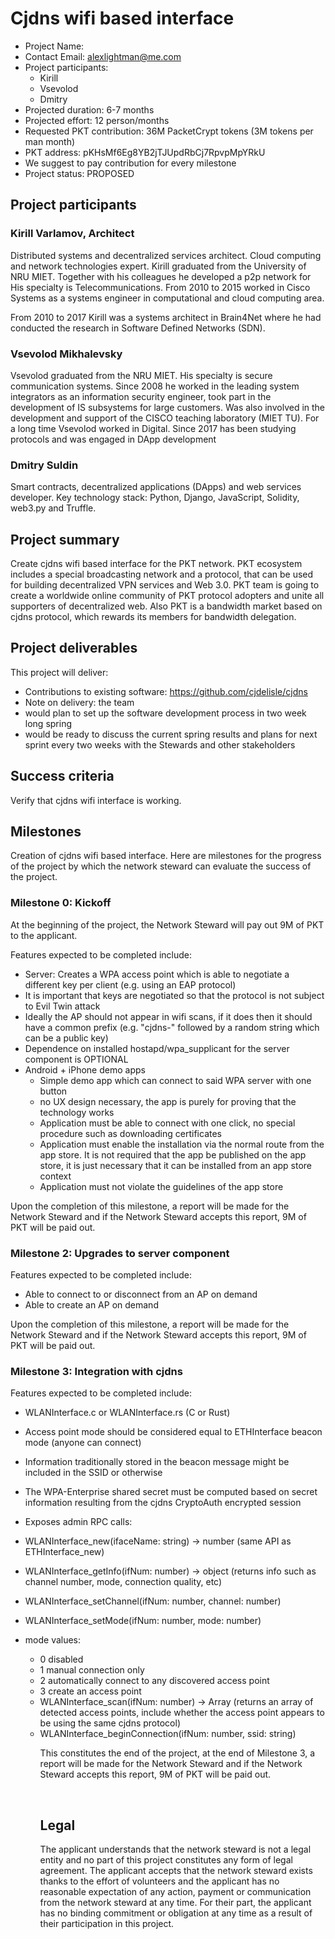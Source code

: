 
# Cjdns wifi based interface #

* Project Name: 
* Contact Email: alexlightman@me.com
* Project participants:
  * Kirill
  * Vsevolod
  * Dmitry
* Projected duration: 6-7 months
* Projected effort: 12 person/months
* Requested PKT contribution: 36M PacketCrypt tokens (3M tokens per man month)
* PKT address: pKHsMf6Eg8YB2jTJUpdRbCj7RpvpMpYRkU
* We suggest to pay contribution for every milestone
* Project status: PROPOSED

## Project participants ##

### Kirill Varlamov, Architect ###
Distributed systems and decentralized services аrchitect. Cloud computing and network technologies expert. Kirill graduated from the University of NRU MIET. Together with his colleagues he developed a p2p network for 
His specialty is Telecommunications. From 2010 to 2015 worked in Cisco Systems as a systems engineer in computational and cloud computing area. 
 
From 2010 to 2017 Kirill was a systems architect in Brain4Net where he had conducted the research in Software Defined Networks (SDN).
 
 ### Vsevolod Mikhalevsky ### 
Vsevolod graduated from the NRU MIET. His specialty is secure communication systems. Since 2008 he worked in the leading system integrators as an information security engineer, took part in the development of IS subsystems for large customers. Was also involved in the development and support of the CISCO teaching laboratory (MIET TU). For a long time Vsevolod worked in Digital. Since 2017  has been studying protocols and was engaged in DApp development
 
 ### Dmitry Suldin ### 
Smart contracts, decentralized applications (DApps) and web services developer. Key technology stack: Python, Django, JavaScript, Solidity, web3.py and Truffle.

 ## Project summary  ##

Create cjdns wifi based interface for the PKT network. PKT ecosystem includes a special broadcasting network and a protocol, that can be used for building decentralized VPN services and Web 3.0. PKT team is going to create a worldwide online community of PKT protocol adopters and unite all supporters of decentralized web. Also PKT is a bandwidth market based on cjdns protocol, which rewards its members for bandwidth delegation. 

 ## Project deliverables  ##
This project will deliver:
* Contributions to existing software: https://github.com/cjdelisle/cjdns
* Note on delivery: the team 
 * would plan to set up the software development process in two week long spring
 * would be ready to discuss the current spring results and plans for next sprint every two weeks with the Stewards and other stakeholders


 ## Success criteria  ##

Verify that cjdns wifi interface is working. 

## Milestones  ##
Creation of cjdns wifi based interface. Here are milestones for the progress of the project by which the network steward can evaluate the success of the project.

### Milestone 0: Kickoff
At the beginning of the project, the Network Steward will pay out 9M of PKT to the applicant.

Features expected to be completed include:
   * Server: Creates a WPA access point which is able to negotiate a different key per client (e.g. using an EAP protocol)
   * It is important that keys are negotiated so that the protocol is not subject to Evil Twin attack
   * Ideally the AP should not appear in wifi scans, if it does then it should have a common prefix (e.g. "cjdns-" followed by a random string which can be a public key)
   * Dependence on installed hostapd/wpa_supplicant for the server component is OPTIONAL
   * Android + iPhone demo apps
     * Simple demo app which can connect to said WPA server with one button
     * no UX design necessary, the app is purely for proving that the technology works
     * Application must be able to connect with one click, no special procedure such as downloading certificates
     * Application must enable the installation via the normal route from the app store. It is not required that the app be published on the app store, it is just necessary that it can be installed from an app store context
     * Application must not violate the guidelines of the app store
 
Upon the completion of this milestone, a report will be made for the Network Steward and if the Network Steward accepts this report, 9M of PKT will be paid out.

### Milestone 2: Upgrades to server component  ##
Features expected to be completed include:
   * Able to connect to or disconnect from an AP on demand
   * Able to create an AP on demand

Upon the completion of this milestone, a report will be made for the Network Steward and if the Network Steward accepts this report, 9M of PKT will be paid out.
  

 ### Milestone 3: Integration with cjdns  ##

Features expected to be completed include:

* WLANInterface.c or WLANInterface.rs (C or Rust)
* Access point mode should be considered equal to ETHInterface beacon mode (anyone can connect)
* Information traditionally stored in the beacon message might be included in the SSID or otherwise
* The WPA-Enterprise shared secret must be computed based on secret information resulting from the cjdns CryptoAuth encrypted session
* Exposes admin RPC calls:
 * WLANInterface_new(ifaceName: string) -> number (same API as ETHInterface_new)
 * WLANInterface_getInfo(ifNum: number) -> object (returns info such as channel number, mode, connection quality, etc)
 * WLANInterface_setChannel(ifNum: number, channel: number)
 * WLANInterface_setMode(ifNum: number, mode: number)

* mode values:
  * 0 disabled
  * 1 manual connection only
  * 2 automatically connect to any discovered access point
  * 3 create an access point
  * WLANInterface_scan(ifNum: number) -> Array<object> (returns an array of detected access points, include whether the access point appears to be using the same cjdns protocol)
  * WLANInterface_beginConnection(ifNum: number, ssid: string)

This constitutes the end of the project, at the end of Milestone 3, a report will be made for the Network Steward and if the Network Steward accepts this report, 9M of PKT will be paid out.






&nbsp;

## Legal ##



The applicant understands that the network steward is not a legal entity and no part of this
project constitutes any form of legal agreement. The applicant accepts that the network steward
exists thanks to the effort of volunteers and the applicant has no reasonable expectation of any
action, payment or communication from the network steward at any time. For their part, the
applicant has no binding commitment or obligation at any time as a result of their participation
in this project.
